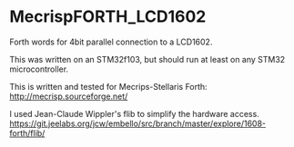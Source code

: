 # MecrispFORTH_LCD1602

Forth words for 4bit parallel connection to a LCD1602.

This was written on an STM32f103, but should run at least on any STM32 microcontroller.

This is written and tested for Mecrips-Stellaris Forth: http://mecrisp.sourceforge.net/

I used Jean-Claude Wippler's flib to simplify the hardware access. https://git.jeelabs.org/jcw/embello/src/branch/master/explore/1608-forth/flib/
